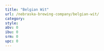 ```yaml
---
title: "Belgian Wit"
url: /nebraska-brewing-company/belgian-wit/
category: 
style: 
abv: 0
ibu: 0
srm: 0
upc: 0
---
```


